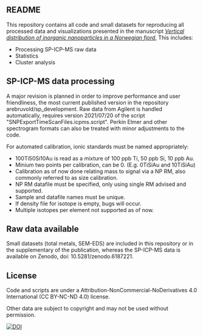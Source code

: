 ## README
This repository contains all code and small datasets for reproducing all processed data and visualizations presented in the manuscript [*Vertical distribution of inorganic nanoparticles in a Norwegian fjord*](https://doi.org/10.1016/j.marenvres.2023.105975),  This includes:
* Processing SP-ICP-MS raw data
* Statistics
* Cluster analysis

## SP-ICP-MS data processing
A major revision is planned in order to improve performance and user friendliness, the most current published version in the repository arebruvold/sp_development. Raw data from Agilent is handled automatically, requires version 2021/07/20 of the script "SNPExportTimeScanFiles.icpms.script". Perkin Elmer and other spectrogram formats can also be treated with minor adjustments to the code.

For automated calibration, ionic standards must be named appropriately:
- 100Ti50Si10Au is read as a mixture of 100 ppb Ti, 50 ppb Si, 10 ppb Au.
- Minium two points per calibration, can be 0. (E.g. 0TiSiAu and 10TiSiAu)
- Calibration as of now done relating mass to signal via a NP RM, also commonly referred to as size calibration.
- NP RM datafile must be specified, only using single RM advised and supported.
- Sample and datafile names must be unique.
- If density file for isotope is empty, bugs will occur.
- Multiple isotopes per element not supported as of now.

## Raw data available
Small datasets (total metals, SEM-EDS) are included in this repository or in the supplementary of the publication, whereas the SP-ICP-MS data is available on Zenodo, doi: 10.5281/zenodo.6187221.

## License
Code and scripts are under a Attribution-NonCommercial-NoDerivatives 4.0 International (CC BY-NC-ND 4.0) license.

Other data are subject to copyright and may not be used without permission.



[![DOI](https://zenodo.org/badge/461511652.svg)](https://zenodo.org/badge/latestdoi/461511652)

